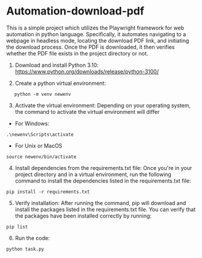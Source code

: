 # Automation-download-pdf
This is a simple project which utilizes the Playwright framework for web automation in python language. Specifically, it automates navigating to a webpage in headless mode, locating the download PDF link, and initiating the download process. Once the PDF is downloaded, it then verifies whether the PDF file exists in the project directory or not.

1. Download and install Python 3.10:
https://www.python.org/downloads/release/python-3100/

2. Create a python virtual environment:
```
   python -m venv newenv 
```
3. Activate the virtual environment:
Depending on your operating system, the command to activate the virtual environment will differ
- For Windows:
```
.\newenv\Scripts\activate
```
- For Unix or MacOS
```
source newenv/bin/activate
```
4. Install dependencies from the requirements.txt file:
Once you're in your project directory and in a virtual environment, run the following command to install the dependencies listed in the requirements.txt file:
```
pip install -r requirements.txt
```
5. Verify installation:
After running the command, pip will download and install the packages listed in the requirements.txt file. You can verify that the packages have been installed correctly by running:
```
pip list
```
6. Run the code:
```
python task.py
```
